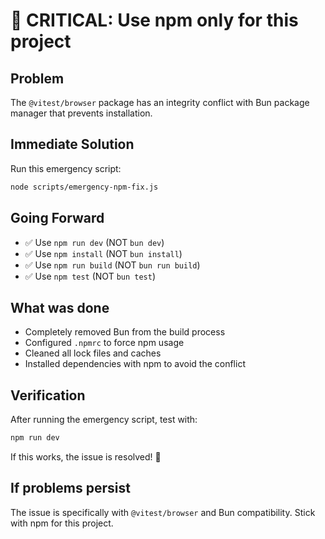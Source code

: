 
# 🚨 CRITICAL: Use npm only for this project

## Problem
The `@vitest/browser` package has an integrity conflict with Bun package manager that prevents installation.

## Immediate Solution
Run this emergency script:
```bash
node scripts/emergency-npm-fix.js
```

## Going Forward
- ✅ Use `npm run dev` (NOT `bun dev`)
- ✅ Use `npm install` (NOT `bun install`)
- ✅ Use `npm run build` (NOT `bun run build`)
- ✅ Use `npm test` (NOT `bun test`)

## What was done
- Completely removed Bun from the build process
- Configured `.npmrc` to force npm usage
- Cleaned all lock files and caches
- Installed dependencies with npm to avoid the conflict

## Verification
After running the emergency script, test with:
```bash
npm run dev
```

If this works, the issue is resolved! 🎉

## If problems persist
The issue is specifically with `@vitest/browser` and Bun compatibility. Stick with npm for this project.
